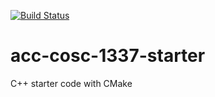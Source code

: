 [![Build Status](https://travis-ci.org/acc-cosc-1337-spring-2020-hl/acc-cosc-1337-spring-2020-arkin1987.svg?branch=master)](https://travis-ci.org/acc-cosc-1337-spring-2020-hl/acc-cosc-1337-spring-2020-arkin1987)

# acc-cosc-1337-starter
C++ starter code with CMake 
